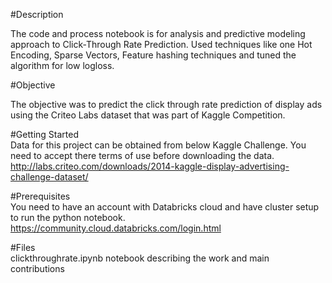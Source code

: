 #Description  

The code and process notebook is for analysis and predictive modeling approach to Click-Through Rate Prediction. Used techniques like one Hot Encoding, Sparse Vectors, Feature hashing techniques and tuned the algorithm for low logloss.  

#Objective 

The objective was to predict the click through rate prediction of display ads using the Criteo Labs dataset that was part of Kaggle Competition.

#Getting Started  
Data for this project can be obtained from below Kaggle Challenge. You need to accept there terms of use before downloading the data.
http://labs.criteo.com/downloads/2014-kaggle-display-advertising-challenge-dataset/

#Prerequisites  
You need to have an account with Databricks cloud and have cluster setup to run the python notebook.
https://community.cloud.databricks.com/login.html

#Files  
clickthroughrate.ipynb notebook describing the work and main contributions

